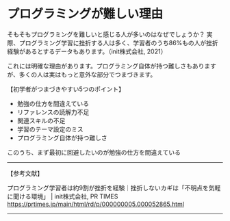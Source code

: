 # プログラミングが難しい理由
そもそもプログラミングを難しいと感じる人が多いのはなぜでしょうか？
実際、プログラミング学習に挫折する人は多く、学習者のうち86%もの人が挫折経験があるとするデータもあります。（init株式会社, 2021）

これには明確な理由があります。プログラミング自体が持つ難しさもありますが、多くの人は実はもっと意外な部分でつまづきます。

【初学者がつまづきやすい5つのポイント】
- 勉強の仕方を間違えている
- リファレンスの読解力不足
- 関連スキルの不足
- 学習のテーマ設定のミス
- プログラミング自体が持つ難しさ

このうち、まず最初に回避したいのが勉強の仕方を間違えている





---

【参考文献】

プログラミング学習者は約9割が挫折を経験｜挫折しないカギは「不明点を気軽に聞ける環境」 | init株式会社, PR TIMES
https://prtimes.jp/main/html/rd/p/000000005.000052865.html

---